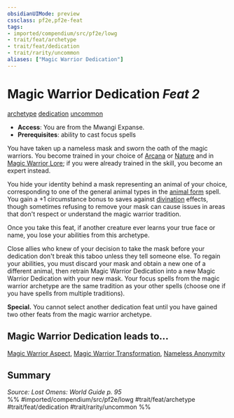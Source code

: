 ```yaml
---
obsidianUIMode: preview
cssclass: pf2e,pf2e-feat
tags:
- imported/compendium/src/pf2e/lowg
- trait/feat/archetype
- trait/feat/dedication
- trait/rarity/uncommon
aliases: ["Magic Warrior Dedication"]
---
```

# Magic Warrior Dedication  *Feat 2*  
[archetype](archetype.md)  [dedication](dedication.md)  [uncommon](uncommon.md)  

- **Access**: You are from the Mwangi Expanse.
- **Prerequisites**: ability to cast focus spells

You have taken up a nameless mask and sworn the oath of the magic warriors. You become trained in your choice of [Arcana](../skills.md#Arcana) or [Nature](../skills.md#Nature) and in [Magic Warrior Lore](../skills.md#Lore); if you were already trained in the skill, you become an expert instead.

You hide your identity behind a mask representing an animal of your choice, corresponding to one of the general animal types in the [animal form](../spells/animal-form.md) spell. You gain a +1 circumstance bonus to saves against [divination](divination.md) effects, though sometimes refusing to remove your mask can cause issues in areas that don't respect or understand the magic warrior tradition.

Once you take this feat, if another creature ever learns your true face or name, you lose your abilities from this archetype.

Close allies who knew of your decision to take the mask before your dedication don't break this taboo unless they tell someone else. To regain your abilities, you must discard your mask and obtain a new one of a different animal, then retrain Magic Warrior Dedication into a new Magic Warrior Dedication with your new mask. Your focus spells from the magic warrior archetype are the same tradition as your other spells (choose one if you have spells from multiple traditions).

**Special.** You cannot select another dedication feat until you have gained two other feats from the magic warrior archetype.

## Magic Warrior Dedication leads to...

[Magic Warrior Aspect](magic-warrior-aspect-lowg.md), [Magic Warrior Transformation](magic-warrior-transformation-lowg.md), [Nameless Anonymity](nameless-anonymity-lowg.md)

## Summary

*Source: Lost Omens: World Guide p. 95*  
%% #imported/compendium/src/pf2e/lowg #trait/feat/archetype #trait/feat/dedication #trait/rarity/uncommon %%